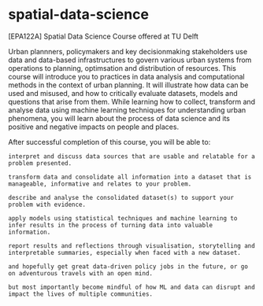 # spatial-data-science
[EPA122A] Spatial Data Science Course offered at TU Delft

Urban plannners, policymakers and key decisionmaking stakeholders use data and data-based infrastructures to govern various urban systems from operations to planning, optimsation and distribution of resources. This course will introduce you to practices in data analysis and computational methods in the context of urban planning. It will illustrate how data can be used and misused, and how to critically evaluate datasets, models and questions that arise from them. While learning how to collect, transform and analyse data using machine learning techniques for understanding urban phenomena, you will learn about the process of data science and its positive and negative impacts on people and places.

After successful completion of this course, you will be able to:

    interpret and discuss data sources that are usable and relatable for a problem presented.

    transform data and consolidate all information into a dataset that is manageable, informative and relates to your problem.

    describe and analyse the consolidated dataset(s) to support your problem with evidence.

    apply models using statistical techniques and machine learning to infer results in the process of turning data into valuable information.

    report results and reflections through visualisation, storytelling and interpretable summaries, especially when faced with a new dataset.

    and hopefully get great data-driven policy jobs in the future, or go on adventurous travels with an open mind.

    but most importantly become mindful of how ML and data can disrupt and impact the lives of multiple communities.

